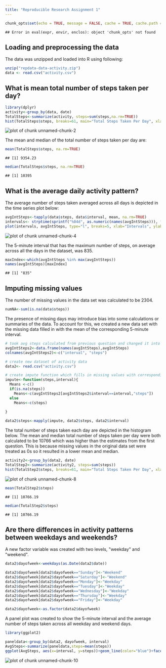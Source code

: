 ```yaml
---
title: "Reproducible Research Assignment 1"
---
```



```r
chunk_opts$set(echo = TRUE, message = FALSE, cache = TRUE, cache.path = "cache/", fig.path = "figure/")
```

```
## Error in eval(expr, envir, enclos): object 'chunk_opts' not found
```

## Loading and preprocessing the data

The data was unzipped and loaded into R using following:


```r
unzip("repdata-data-activity.zip")
data <- read.csv("activity.csv")
```

## What is mean total number of steps taken per day?


```r
library(dplyr)
activity<-group_by(data, date)
TotalSteps<-summarize(activity, steps=sum(steps,na.rm=TRUE))
hist(TotalSteps$steps, breaks=61, main="Total Steps Taken Per Day", xlab="# Steps")
```

![plot of chunk unnamed-chunk-2](figure/unnamed-chunk-2-1.png) 

The mean and median of the total number of steps taken per day are:

```r
mean(TotalSteps$steps, na.rm=TRUE)
```

```
## [1] 9354.23
```

```r
median(TotalSteps$steps, na.rm=TRUE)
```

```
## [1] 10395
```

## What is the average daily activity pattern?
The average number of steps taken averaged across all days is depicted in the time series plot below:

```r
avgIntSteps<-tapply(data$steps, data$interval, mean, na.rm=TRUE)
intervals<- strptime(sprintf("%04d", as.numeric(names(avgIntSteps))), format="%H%M")
plot(intervals, avgIntSteps, type="l", breaks=5, xlab="Intervals", ylab="Steps", main="Avg Steps Taken by Interval")
```

![plot of chunk unnamed-chunk-4](figure/unnamed-chunk-4-1.png) 

The 5-minute interval that has the maximum number of steps, on average across all the days in the dataset, was 835. 

```r
maxIndex<-which(avgIntSteps %in% max(avgIntSteps))
names(avgIntSteps)[maxIndex]
```

```
## [1] "835"
```

## Imputing missing values
The number of missing values in the data set was calculated to be 2304. 


```r
numNA<-sum(is.na(data$steps))
```

The presence of missing days may introduce bias into some calculations or summaries of the data. To account for this, we created a new data set with the missing data filled in with the mean of the corresponding 5-minute interval.


```r
# took avg steps calculated from previous question and changed it into a data frame and added column names
avgIntSteps2<-data.frame(names(avgIntSteps),avgIntSteps)
colnames(avgIntSteps2)<-c("interval", "steps")

# create new dataset of activity data
data2<- read.csv("activity.csv")

# create impute function which fills in missing values with corresponding intervals means
impute<-function(steps,interval){
  Means <-c()
  if(is.na(steps)) 
    Means<-c(avgIntSteps2[avgIntSteps2$interval==interval,"steps"])
  else
    Means<-c(steps)
  
}

data2$steps<-mapply(impute, data2$steps, data2$interval)
```

The total number of steps taken each day are depicted in the histogram below. The mean and median total number of steps taken per day were both calculated to be 10766 which was higher than the estimates from the first question. This is because missing values in the original data set were treated as 0s so it resulted in a lower mean and median. 

```r
activity2<-group_by(data2, date)
TotalStep2<-summarize(activity2, steps=sum(steps))
hist(TotalStep2$steps, breaks=61, main="Total Steps Taken Per Day", xlab="# Steps")
```

![plot of chunk unnamed-chunk-8](figure/unnamed-chunk-8-1.png) 

```r
mean(TotalStep2$steps)
```

```
## [1] 10766.19
```

```r
median(TotalStep2$steps)
```

```
## [1] 10766.19
```

## Are there differences in activity patterns between weekdays and weekends?
A new factor variable was created with two levels, "weekday" and "weekend".

```r
data2$dayofweek<-weekdays(as.Date(data2$date))

data2$dayofweek[data2$dayofweek=="Sunday"]<-"Weekend"
data2$dayofweek[data2$dayofweek=="Saturday"]<-"Weekend"
data2$dayofweek[data2$dayofweek=="Monday"]<-"Weekday"
data2$dayofweek[data2$dayofweek=="Tuesday"]<-"Weekday"
data2$dayofweek[data2$dayofweek=="Wednesday"]<-"Weekday"
data2$dayofweek[data2$dayofweek=="Thursday"]<-"Weekday"
data2$dayofweek[data2$dayofweek=="Friday"]<-"Weekday"

data2$dayofweek<-as.factor(data2$dayofweek)
```

A panel plot was created to show  the 5-minute interval and the average number of steps taken across all weekday and weekend days.

```r
library(ggplot2)

paneldata<-group_by(data2, dayofweek, interval)
AvgSteps<-summarize(paneldata,steps=mean(steps))
ggplot(AvgSteps, aes(x=interval, y=steps))+geom_line(color="blue")+facet_grid(dayofweek~.)
```

![plot of chunk unnamed-chunk-10](figure/unnamed-chunk-10-1.png) 
